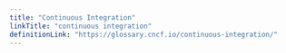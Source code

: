```yaml
---
title: "Continuous Integration"
linkTitle: "continuous integration"
definitionLink: "https://glossary.cncf.io/continuous-integration/"
---
```

